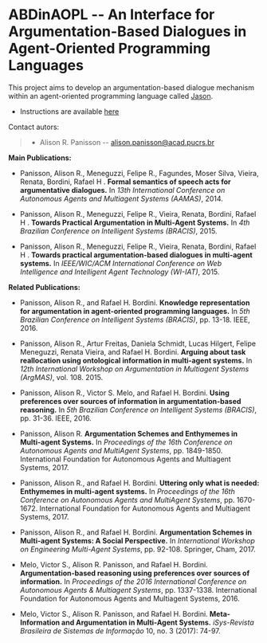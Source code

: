 # ABDinAOPL -- An Interface for Argumentation-Based Dialogues in Agent-Oriented Programming Languages



This project aims to develop an argumentation-based dialogue mechanism within an agent-oriented programming language called [Jason](http://jason.sf.net/).

- Instructions are available [here](https://github.com/AlisonPanisson/ABDinAOPL/blob/master/instructions.md)

Contact autors:

> * Alison R. Panisson -- alison.panisson@acad.pucrs.br


**Main Publications:**

* Panisson, Alison R., Meneguzzi, Felipe R., Fagundes, Moser Silva, Vieira, Renata, Bordini, Rafael H . **Formal semantics of speech acts for argumentative dialogues.** In *13th International Conference on Autonomous Agents and Multiagent Systems (AAMAS)*, 2014.

* Panisson, Alison R., Meneguzzi, Felipe R., Vieira, Renata, Bordini, Rafael H . **Towards Practical Argumentation in Multi-Agent Systems.** In *4th Brazilian Conference on Intelligent Systems (BRACIS)*, 2015.

* Panisson, Alison R., Meneguzzi, Felipe R., Vieira, Renata, Bordini, Rafael H . **Towards practical argumentation-based dialogues in multi-agent systems.** In *IEEE/WIC/ACM International Conference on Web Intelligence and Intelligent Agent Technology (WI-IAT)*, 2015.


**Related Publications:**

* Panisson, Alison R., and Rafael H. Bordini. **Knowledge representation for argumentation in agent-oriented programming languages.** In *5th Brazilian Conference on Intelligent Systems (BRACIS)*, pp. 13-18. IEEE, 2016.

* Panisson, Alison R., Artur Freitas, Daniela Schmidt, Lucas Hilgert, Felipe Meneguzzi, Renata Vieira, and Rafael H. Bordini. **Arguing about task reallocation using ontological information in multi-agent systems.** In *12th International Workshop on Argumentation in Multiagent Systems (ArgMAS)*, vol. 108. 2015.

* Panisson, Alison R., Victor S. Melo, and Rafael H. Bordini. **Using preferences over sources of information in argumentation-based reasoning.** In *5th Brazilian Conference on Intelligent Systems (BRACIS)*, pp. 31-36. IEEE, 2016.

* Panisson, Alison R. **Argumentation Schemes and Enthymemes in Multi-agent Systems.** In *Proceedings of the 16th Conference on Autonomous Agents and MultiAgent Systems*, pp. 1849-1850. International Foundation for Autonomous Agents and Multiagent Systems, 2017.

* Panisson, Alison R., and Rafael H. Bordini. **Uttering only what is needed: Enthymemes in multi-agent systems.** In *Proceedings of the 16th Conference on Autonomous Agents and MultiAgent Systems*, pp. 1670-1672. International Foundation for Autonomous Agents and Multiagent Systems, 2017.

* Panisson, Alison R., and Rafael H. Bordini. **Argumentation Schemes in Multi-agent Systems: A Social Perspective.** In *International Workshop on Engineering Multi-Agent Systems*, pp. 92-108. Springer, Cham, 2017.

* Melo, Victor S., Alison R. Panisson, and Rafael H. Bordini. **Argumentation-based reasoning using preferences over sources of information.** In *Proceedings of the 2016 International Conference on Autonomous Agents & Multiagent Systems*, pp. 1337-1338. International Foundation for Autonomous Agents and Multiagent Systems, 2016.

* Melo, Victor S., Alison R. Panisson, and Rafael H. Bordini. **Meta-Information and Argumentation in Multi-Agent Systems.** *iSys-Revista Brasileira de Sistemas de Informação* 
10, no. 3 (2017): 74-97.

